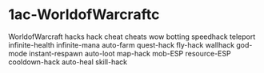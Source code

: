 # 1ac-WorldofWarcraftc
WorldofWarcraft hacks hack cheat cheats wow botting speedhack teleport infinite-health infinite-mana auto-farm quest-hack fly-hack wallhack god-mode instant-respawn auto-loot map-hack mob-ESP resource-ESP cooldown-hack auto-heal skill-hack
